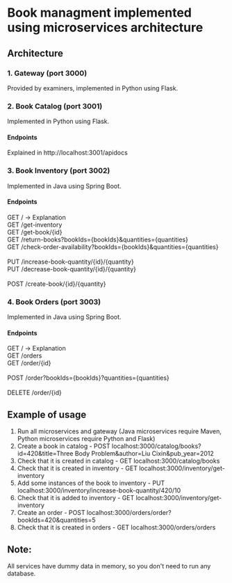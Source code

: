 # Book managment implemented using microservices architecture

## Architecture

### 1. Gateway (port 3000)

Provided by examiners, implemented in Python using Flask.

### 2. Book Catalog (port 3001)

Implemented in Python using Flask.

#### Endpoints

Explained in http://localhost:3001/apidocs

### 3. Book Inventory (port 3002)

Implemented in Java using Spring Boot.

#### Endpoints

GET / -> Explanation <br />
GET /get-inventory <br />
GET /get-book/{id} <br />
GET /return-books?bookIds={bookIds}&quantities={quantities} <br />
GET /check-order-availability?bookIds={bookIds}&quantities={quantities} <br />
<br />
PUT /increase-book-quantity/{id}/{quantity} <br />
PUT /decrease-book-quantity/{id}/{quantity} <br />
<br />
POST /create-book/{id}/{quantity} <br />

### 4. Book Orders (port 3003)

Implemented in Java using Spring Boot.

#### Endpoints

GET / -> Explanation <br />
GET /orders <br />
GET /order/{id} <br />
<br />
POST /order?bookIds={bookIds}?quantities={quantities} <br />
<br />
DELETE /order/{id} <br />

## Example of usage

1. Run all microservices and gateway (Java microservices require Maven, Python microservices require Python and Flask)
2. Create a book in catalog - POST localhost:3000/catalog/books?id=420&title=Three Body Problem&author=Liu Cixin&pub_year=2012
3. Check that it is created in catalog - GET localhost:3000/catalog/books
4. Check that it is created in inventory - GET localhost:3000/inventory/get-inventory
5. Add some instances of the book to inventory - PUT localhost:3000/inventory/increase-book-quantity/420/10
6. Check that it is added to inventory - GET localhost:3000/inventory/get-inventory
7. Create an order - POST localhost:3000/orders/order?bookIds=420&quantities=5
8. Check that it is created in orders - GET localhost:3000/orders/orders

## Note:

All services have dummy data in memory, so you don't need to run any database.

